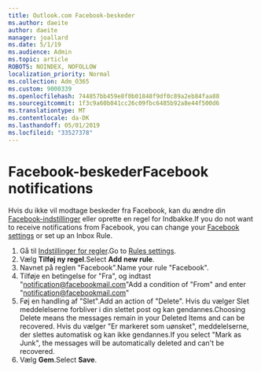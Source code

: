 ```yaml
---
title: Outlook.com Facebook-beskeder
ms.author: daeite
author: daeite
manager: joallard
ms.date: 5/1/19
ms.audience: Admin
ms.topic: article
ROBOTS: NOINDEX, NOFOLLOW
localization_priority: Normal
ms.collection: Adm_O365
ms.custom: 9000339
ms.openlocfilehash: 744857bb459e8f0b01848f9df0c89a2eb84faa88
ms.sourcegitcommit: 1f3c9a60b041cc26c09fbc6485b92a8e44f500d6
ms.translationtype: MT
ms.contentlocale: da-DK
ms.lasthandoff: 05/01/2019
ms.locfileid: "33527378"
---
```

# <a name="facebook-notifications"></a><span data-ttu-id="faacb-102">Facebook-beskeder</span><span class="sxs-lookup"><span data-stu-id="faacb-102">Facebook notifications</span></span>

<span data-ttu-id="faacb-103">Hvis du ikke vil modtage beskeder fra Facebook, kan du ændre din [Facebook-indstillinger](https://www.facebook.com/settings?tab=notifications) eller oprette en regel for Indbakke.</span><span class="sxs-lookup"><span data-stu-id="faacb-103">If you do not want to receive notifications from Facebook, you can change your [Facebook settings](https://www.facebook.com/settings?tab=notifications) or set up an Inbox Rule.</span></span>

1. <span data-ttu-id="faacb-104">Gå til [Indstillinger for regler](https://outlook.live.com/mail/options/mail/rules/inboxRules).</span><span class="sxs-lookup"><span data-stu-id="faacb-104">Go to [Rules settings](https://outlook.live.com/mail/options/mail/rules/inboxRules).</span></span>
1. <span data-ttu-id="faacb-105">Vælg **Tilføj ny regel**.</span><span class="sxs-lookup"><span data-stu-id="faacb-105">Select **Add new rule**.</span></span>
1. <span data-ttu-id="faacb-106">Navnet på reglen "Facebook".</span><span class="sxs-lookup"><span data-stu-id="faacb-106">Name your rule "Facebook".</span></span>
1. <span data-ttu-id="faacb-107">Tilføje en betingelse for "Fra", og indtast "notification@facebookmail.com"</span><span class="sxs-lookup"><span data-stu-id="faacb-107">Add a condition of "From" and enter "notification@facebookmail.com"</span></span>
1. <span data-ttu-id="faacb-108">Føj en handling af "Slet".</span><span class="sxs-lookup"><span data-stu-id="faacb-108">Add an action of "Delete".</span></span> <span data-ttu-id="faacb-109">Hvis du vælger Slet meddelelserne forbliver i din slettet post og kan gendannes.</span><span class="sxs-lookup"><span data-stu-id="faacb-109">Choosing Delete means the messages remain in your Deleted Items and can be recovered.</span></span> <span data-ttu-id="faacb-110">Hvis du vælger "Er markeret som uønsket", meddelelserne, der slettes automatisk og kan ikke gendannes.</span><span class="sxs-lookup"><span data-stu-id="faacb-110">If you select "Mark as Junk", the messages will be automatically deleted and can't be recovered.</span></span>
1. <span data-ttu-id="faacb-111">Vælg **Gem**.</span><span class="sxs-lookup"><span data-stu-id="faacb-111">Select **Save**.</span></span>